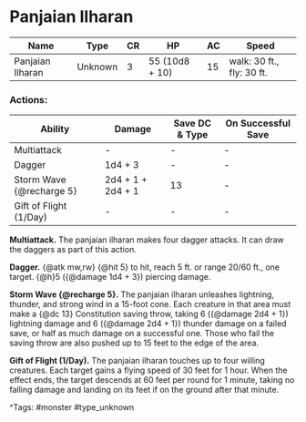 # Panjaian Ilharan

| Name | Type | CR | HP | AC | Speed |
|------|------|----|----|----|-------|
| Panjaian Ilharan | Unknown | 3 | 55 (10d8 + 10) | 15 | walk: 30 ft., fly: 30 ft. |

### Actions:

| Ability | Damage | Save DC & Type | On Successful Save |
|---------|--------|----------------|--------------------|
| Multiattack | - | - | - |
| Dagger | 1d4 + 3 | - | - |
| Storm Wave {@recharge 5} | 2d4 + 1 + 2d4 + 1 | 13 | - |
| Gift of Flight (1/Day) | - | - | - |


**Multiattack.** The panjaian ilharan makes four dagger attacks. It can draw the daggers as part of this action.

**Dagger.** {@atk mw,rw} {@hit 5} to hit, reach 5 ft. or range 20/60 ft., one target. {@h}5 ({@damage 1d4 + 3}) piercing damage.

**Storm Wave {@recharge 5}.** The panjaian ilharan unleashes lightning, thunder, and strong wind in a 15-foot cone. Each creature in that area must make a {@dc 13} Constitution saving throw, taking 6 ({@damage 2d4 + 1}) lightning damage and 6 ({@damage 2d4 + 1}) thunder damage on a failed save, or half as much damage on a successful one. Those who fail the saving throw are also pushed up to 15 feet to the edge of the area.

**Gift of Flight (1/Day).** The panjaian ilharan touches up to four willing creatures. Each target gains a flying speed of 30 feet for 1 hour. When the effect ends, the target descends at 60 feet per round for 1 minute, taking no falling damage and landing on its feet if on the ground after that minute.

^Tags: #monster #type_unknown